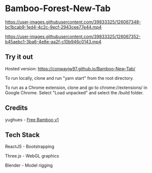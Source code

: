 # Bamboo-Forest-New-Tab

https://user-images.githubusercontent.com/39833325/126067348-bc1bcab9-1ed4-4c2c-9ecf-2943cee77e44.mp4

https://user-images.githubusercontent.com/39833325/126067352-b45aebc1-3ba6-4e8e-aa2f-c10b946c0143.mp4

## Try it out

Hosted version: https://conwayjw97.github.io/Bamboo-New-Tab/

To run locally, clone and run "yarn start" from the root directory.

To run as a Chrome extension, clone and go to chrome://extensions/ in Google Chrome. Select "Load unpacked" and select the /build folder.

## Credits

yughues - [Free Bamboo v1](https://opengameart.org/content/free-bamboo-v1)

## Tech Stack

ReactJS - Bootstrapping

Three.js - WebGL graphics

Blender - Model rigging
